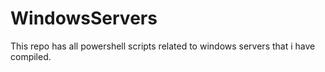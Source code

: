 # WindowsServers

This repo has all powershell scripts related to windows servers that i have compiled. 
